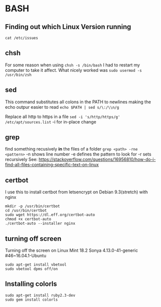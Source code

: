 # BASH
## Finding out which Linux Version running
```cat /etc/issues```
## chsh 
For some reason when using ```chsh -s /bin/bash``` I had to restart my computer to take it affect. What nicely worked was ```sudo usermod -s /usr/bin/zsh```

## sed
This command substitutes all colons in the PATH to newlines making the echo outpur easier to read
```echo $PATH | sed s/\:/\\n/g```

Replace all http to https in a file
```sed -i 's/http/https/g' /etc/apt/sources.list```
-i for in-place change


## grep
find something recusively **in** the files of a folder
```grep <path> -rne <pattern>```
-n shows line number
-e defines the pattern to look for
-r sets recursively
See: https://stackoverflow.com/questions/16956810/how-do-i-find-all-files-containing-specific-text-on-linux


## certbot 
I use this to install certbot from letsencrypt on Debian 9.3(stretch) with nginx
```
mkdir -p /usr/bin/certbot
cd /usr/bin/certbot
sudo wget https://dl.eff.org/certbot-auto
chmod +x certbot-auto
./certbot-auto --installer nginx
```
## turning off screen
Turning off the screen on Linux Mint 18.2 Sonya 
4.13.0-41-generic #46~16.04.1-Ubuntu
```
sudo apt-get install vbetool
sudo vbetool dpms off/on
``` 
## Installing colorls
```
sudo apt-get install ruby2.3-dev
sudo gem install colorls
```
